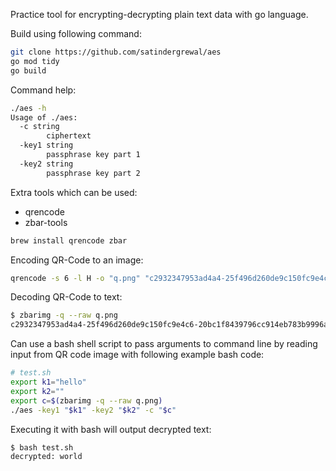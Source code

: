 
Practice tool for encrypting-decrypting plain text data with go language.

Build using following command:

```bash
git clone https://github.com/satindergrewal/aes
go mod tidy
go build
```

Command help:

```bash
./aes -h
Usage of ./aes:
  -c string
    	ciphertext
  -key1 string
    	passphrase key part 1
  -key2 string
    	passphrase key part 2
```

Extra tools which can be used:

- qrencode
- zbar-tools

```bash
brew install qrencode zbar
```

Encoding QR-Code to an image:

```bash
qrencode -s 6 -l H -o "q.png" "c2932347953ad4a4-25f496d260de9c150fc9e4c6-20bc1f8439796cc914eb783b9996a8d9c32d45e2df"
```

Decoding QR-Code to text:

```bash
$ zbarimg -q --raw q.png
c2932347953ad4a4-25f496d260de9c150fc9e4c6-20bc1f8439796cc914eb783b9996a8d9c32d45e2df
```

Can use a bash shell script to pass arguments to command line by reading input from QR code image with following example bash code:

```bash
# test.sh
export k1="hello"
export k2=""
export c=$(zbarimg -q --raw q.png)
./aes -key1 "$k1" -key2 "$k2" -c "$c"
```

Executing it with bash will output decrypted text:

```bash
$ bash test.sh
decrypted: world
```